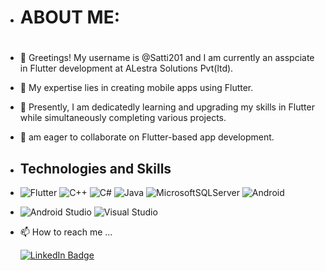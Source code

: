 - <h1>ABOUT ME:<h1>
- 👋 Greetings! My username is @Satti201 and I am currently an asspciate in Flutter development at ALestra Solutions Pvt(ltd).
- 👀 My expertise lies in creating mobile apps using Flutter.
- 🌱 Presently, I am dedicatedly learning and upgrading my skills in Flutter while simultaneously completing various projects.
- 💞️  am eager to collaborate on Flutter-based app development.
- <h2>Technologies and Skills</h2>  
-	![Flutter](https://img.shields.io/badge/Flutter-%2302569B.svg?style=for-the-badge&logo=Flutter&logoColor=white)
   ![C++](https://img.shields.io/badge/c++-%2300599C.svg?style=for-the-badge&logo=c%2B%2B&logoColor=white)
   ![C#](https://img.shields.io/badge/c%23-%23239120.svg?style=for-the-badge&logo=c-sharp&logoColor=white)
   ![Java](https://img.shields.io/badge/java-%23ED8B00.svg?style=for-the-badge&logo=java&logoColor=white)
   ![MicrosoftSQLServer](https://img.shields.io/badge/Microsoft%20SQL%20Sever-CC2927?style=for-the-badge&logo=microsoft%20sql%20server&logoColor=white)
   ![Android](https://img.shields.io/badge/Android-3DDC84?style=for-the-badge&logo=android&logoColor=white)
- ![Android Studio](https://img.shields.io/badge/Android%20Studio-3DDC84.svg?style=for-the-badge&logo=android-studio&logoColor=white)
   ![Visual Studio](https://img.shields.io/badge/Visual%20Studio-5C2D91.svg?style=for-the-badge&logo=visual-studio&logoColor=white)


- 📫 How to reach me ...
     <div id="badges">
        <a href="https://www.linkedin.com/in/muhammad-mansoor-satti-316769233/">
         <img src="https://img.shields.io/badge/LinkedIn-blue?style=for-the-badge&logo=linkedin&logoColor=white" alt="LinkedIn Badge"/>
        </a>
     </div>

<!---
Satti201/Satti201 is a ✨ special ✨ repository because its `README.md` (this file) appears on your GitHub profile.
You can click the Preview link to take a look at your changes.
--->

